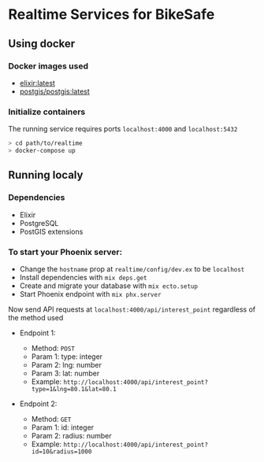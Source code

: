 # Realtime Services for BikeSafe

## Using docker

### Docker images used

- [elixir:latest](https://hub.docker.com/_/elixir)
- [postgis/postgis:latest](https://hub.docker.com/r/postgis/postgis)

### Initialize containers

The running service requires ports `localhost:4000` and `localhost:5432`

```sh
> cd path/to/realtime
> docker-compose up
```

## Running localy

### Dependencies

- Elixir
- PostgreSQL
- PostGIS extensions

### To start your Phoenix server:

  * Change the `hostname` prop at `realtime/config/dev.ex` to be `localhost`
  * Install dependencies with `mix deps.get`
  * Create and migrate your database with `mix ecto.setup`
  * Start Phoenix endpoint with `mix phx.server`

Now send API requests at `localhost:4000/api/interest_point` regardless of the method used

- Endpoint 1:
  * Method: `POST`
  * Param 1: type: integer
  * Param 2: lng: number
  * Param 3: lat: number
  * Example: `http://localhost:4000/api/interest_point?type=1&lng=80.1&lat=80.1`

- Endpoint 2:
  * Method: `GET`
  * Param 1: id: integer
  * Param 2: radius: number
  * Example: `http://localhost:4000/api/interest_point?id=10&radius=1000`
